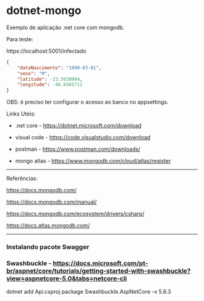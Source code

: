 # dotnet-mongo

Exemplo de aplicação .net core com mongodb.

Para teste:

https://localhost:5001/infectado

```json
{
	"dataNascimento": "1990-03-01",
	"sexo": "M",
	"latitude": -23.5630994,
	"longitude": -46.6565712
}
```
OBS: é preciso ter configurar o acesso ao banco no appsettings.

Links Uteis:

- .net core - https://dotnet.microsoft.com/download

- visual code - https://code.visualstudio.com/download

- postman - https://www.postman.com/downloads/

- mongo atlas - https://www.mongodb.com/cloud/atlas/register


-----------------------------------------------

Referências:

https://docs.mongodb.com/

https://docs.mongodb.com/manual/

https://docs.mongodb.com/ecosystem/drivers/csharp/

https://docs.atlas.mongodb.com/

---------------------------------------
### Instalando pacote Swagger
### Swashbuckle - https://docs.microsoft.com/pt-br/aspnet/core/tutorials/getting-started-with-swashbuckle?view=aspnetcore-5.0&tabs=netcore-cli
dotnet add Api.csproj package Swashbuckle.AspNetCore -v 5.6.3
